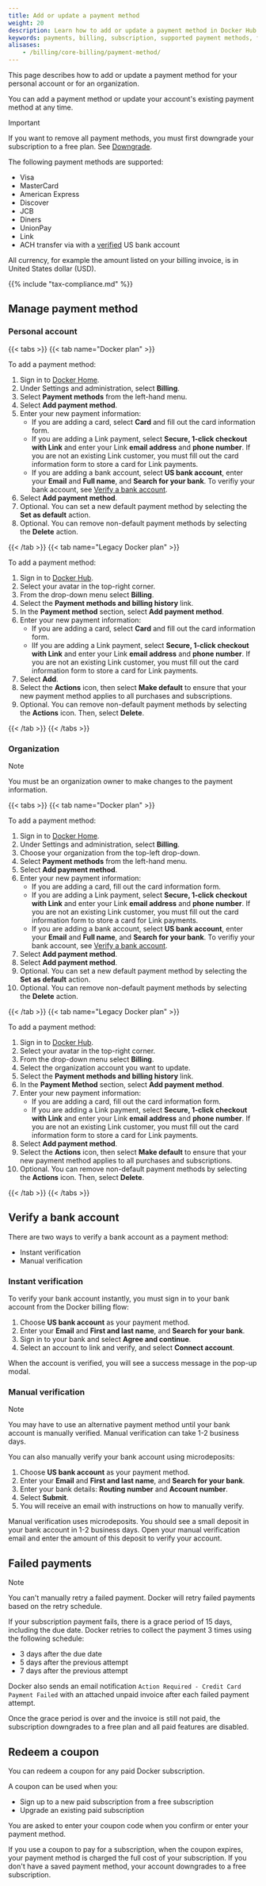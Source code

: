 ```yaml
---
title: Add or update a payment method
weight: 20
description: Learn how to add or update a payment method in Docker Hub
keywords: payments, billing, subscription, supported payment methods, failed payments, coupons
alisases:
    - /billing/core-billing/payment-method/
---
```


This page describes how to add or update a payment method for your personal account or for an organization.

You can add a payment method or update your account's existing payment method at any time.

> [!IMPORTANT]
>
> If you want to remove all payment methods, you must first downgrade your subscription to a free plan. See [Downgrade](../subscription/change.md).

The following payment methods are supported:

- Visa
- MasterCard
- American Express
- Discover
- JCB
- Diners
- UnionPay
- Link
- ACH transfer via with a [verified](manuals/billing/payment-method.md#verify-a-bank-account) US bank account

All currency, for example the amount listed on your billing invoice, is in United States dollar (USD).

{{% include "tax-compliance.md" %}}

## Manage payment method

### Personal account

{{< tabs >}}
{{< tab name="Docker plan" >}}

To add a payment method:

1. Sign in to [Docker Home](https://app.docker.com/).
2. Under Settings and administration, select **Billing**.
3. Select **Payment methods** from the left-hand menu.
4. Select **Add payment method**.
5. Enter your new payment information:
    - If you are adding a card, select **Card** and fill out the card information form.
    - If you are adding a Link payment, select **Secure, 1-click checkout with Link**
    and enter your Link **email address** and **phone number**. If you are not
    an existing Link customer, you must fill out the card information form to
    store a card for Link payments.
    - If you are adding a bank account, select **US bank account**, enter your
    **Email** and **Full name**, and **Search for your bank**. To verifiy your
    bank account, see [Verify a bank account](manuals/billing/payment-method.md#verify-a-bank-account).
6. Select **Add payment method**.
7. Optional. You can set a new default payment method by selecting the **Set as default** action.
8. Optional. You can remove non-default payment methods by selecting the **Delete** action.

{{< /tab >}}
{{< tab name="Legacy Docker plan" >}}

To add a payment method:

1. Sign in to [Docker Hub](https://hub.docker.com).
2. Select your avatar in the top-right corner.
3. From the drop-down menu select **Billing**.
4. Select the **Payment methods and billing history** link.
5. In the **Payment method** section, select **Add payment method**.
6. Enter your new payment information:
    - If you are adding a card, select **Card** and fill out the card information form.
    - IIf you are adding a Link payment, select **Secure, 1-click checkout with Link**
    and enter your Link **email address** and **phone number**. If you are not
    an existing Link customer, you must fill out the card information form to
    store a card for Link payments.
7. Select **Add**.
8. Select the **Actions** icon, then select **Make default** to ensure that your new payment method applies to all purchases and subscriptions.
9. Optional. You can remove non-default payment methods by selecting the **Actions** icon. Then, select **Delete**.

{{< /tab >}}
{{< /tabs >}}

### Organization

> [!NOTE]
>
> You must be an organization owner to make changes to the payment information.

{{< tabs >}}
{{< tab name="Docker plan" >}}

To add a payment method:

1. Sign in to [Docker Home](https://app.docker.com/).
2. Under Settings and administration, select **Billing**.
3. Choose your organization from the top-left drop-down.
4. Select **Payment methods** from the left-hand menu.
5. Select **Add payment method**.
6. Enter your new payment information:
    - If you are adding a card, fill out the card information form.
    - If you are adding a Link payment, select **Secure, 1-click checkout with Link**
    and enter your Link **email address** and **phone number**. If you are not
    an existing Link customer, you must fill out the card information form to
    store a card for Link payments.
    - If you are adding a bank account, select **US bank account**, enter your
    **Email** and **Full name**, and **Search for your bank**. To verifiy your
    bank account, see [Verify a bank account](manuals/billing/payment-method.md#verify-a-bank-account).
7. Select **Add payment method**.
8. Select **Add payment method**.
9. Optional. You can set a new default payment method by selecting the **Set as default** action.
10. Optional. You can remove non-default payment methods by selecting the **Delete** action.

{{< /tab >}}
{{< tab name="Legacy Docker plan" >}}

To add a payment method:

1. Sign in to [Docker Hub](https://hub.docker.com).
2. Select your avatar in the top-right corner.
3. From the drop-down menu select **Billing**.
4. Select the organization account you want to update.
5. Select the **Payment methods and billing history** link.
6. In the **Payment Method** section, select **Add payment method**.
7. Enter your new payment information:
    - If you are adding a card, fill out the card information form.
    - If you are adding a Link payment, select **Secure, 1-click checkout with Link**
    and enter your Link **email address** and **phone number**. If you are not
    an existing Link customer, you must fill out the card information form to
    store a card for Link payments.
8. Select **Add payment method**.
9. Select the **Actions** icon, then select **Make default** to ensure that your new payment method applies to all purchases and subscriptions.
10. Optional. You can remove non-default payment methods by selecting the **Actions** icon. Then, select **Delete**.

{{< /tab >}}
{{< /tabs >}}

## Verify a bank account

There are two ways to verify a bank account as a payment method:

- Instant verification
- Manual verification

### Instant verification

To verify your bank account instantly, you must sign in to your bank account
from the Docker billing flow:

1. Choose **US bank account** as your payment method.
2. Enter your **Email** and **First and last name**, and **Search for your bank**.
3. Sign in to your bank and select **Agree and continue**.
4. Select an account to link and verify, and select **Connect account**.

When the account is verified, you will see a success message in the pop-up modal.

### Manual verification

> [!NOTE]
>
> You may have to use an alternative payment method until your bank account is
> manually verified. Manual verification can take 1-2 business days.

You can also manually verify your bank account using microdeposits:

1. Choose **US bank account** as your payment method.
2. Enter your **Email** and **First and last name**, and **Search for your bank**.
3. Enter your bank details: **Routing number** and **Account number**.
4. Select **Submit**.
5. You will receive an email with instructions on how to manually verify.

Manual verification uses microdeposits. You should see a small deposit in your
bank account in 1-2 business days. Open your manual verification email and enter
the amount of this deposit to verify your account.

## Failed payments

> [!NOTE]
>
> You can't manually retry a failed payment. Docker will retry failed payments
based on the retry schedule.

If your subscription payment fails, there is a grace period of 15 days, including the due date. Docker retries to collect the payment 3 times using the following schedule:

- 3 days after the due date
- 5 days after the previous attempt
- 7 days after the previous attempt

Docker also sends an email notification `Action Required - Credit Card Payment Failed` with an attached unpaid invoice after each failed payment attempt.

Once the grace period is over and the invoice is still not paid, the subscription downgrades to a free plan and all paid features are disabled.

## Redeem a coupon

You can redeem a coupon for any paid Docker subscription.

A coupon can be used when you:
- Sign up to a new paid subscription from a free subscription
- Upgrade an existing paid subscription

You are asked to enter your coupon code when you confirm or enter your payment method.

If you use a coupon to pay for a subscription, when the coupon expires, your payment method is charged the full cost of your subscription. If you don't have a saved payment method, your account downgrades to a free subscription.
